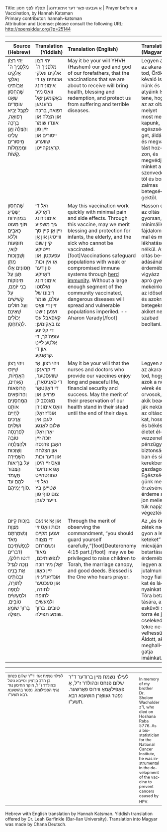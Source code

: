 <html>
<head></head>
<body>
Title: אַ געבעט פאַר דער אימונירונג | תְּפִלָּה לִפְנֵי חִסּוּן | Prayer before a Vaccination, by Hannah Katsman<br />
Primary contributor: hannah-katsman<br />
Attribution and License: please consult the following URL: <a href="http://opensiddur.org/?p=25144">http://opensiddur.org/?p=25144</a>
<p />
<hr />

<table style="width: 100%;margin-left: auto;margin-right: auto;" class="draggable">
<thead><tr><th id="x" style="text-align: right;">Source (Hebrew)</th><th style="text-align: right;">Translation (Yiddish)</th><th style="text-align: left;">Translation (English)</th><th style="text-align: left;">Translation (Magyar)</th></tr></thead>
<tbody>
<tr><td style="vertical-align:top;" width="46%">
<div class="liturgy"><span lang="he">
יְהִי רָצוֹן מִלְּפָנֶיךָ
ה׳ אֱלֹקֵינוּ וֵאלֹקֵי אֲבוֹתֵינוּ
שֶׁהַחִסּוּן שֶׁאָנוּ עוֹמְדִים לְקַבֵּל
יָבִיא רְפוּאָה, בְּרָכָה וְהַצָּלָה
וְיָגֵן עֲלֵינוּ מִיִּסּוּרִים וּמִמַּחֲלוֹת קָשׁוֹת.
</span></div></td>

<td style="vertical-align:top;" width="53%">
<div class="yiddish"><span lang="yi">
יהי רצון מלפניך
ה׳ אלקינו ואלקי אבותינו
אַז די אימונירונג וואָס מיר באַקומען
זאָל ברענגען רפואה, ברכה און הצלה
און אונדז שומר זיין פון ייסורים און שווערע קראַנקהייטן.
</span></div></td>

<td style="vertical-align:top;" width="53%">
<div class="english">
May it be your will 
YHVH (Hashem) our god and god of our forefathers, 
that the vaccinations that we are about to receive 
will bring health, blessing and redemption, 
and protect us from suffering and terrible diseases.
</div></td>

<td style="vertical-align:top;" width="53%">
<div class="magyar"><span lang="hu">
Legyen az az akaratod, Örökkévaló Istenünk és atyáink Istene, hogy az az oltás, melyet most megkapunk, egészséget, áldást és megváltást hozzon, és megvédjen minket a szenvedéstől és borzalmas betegségektől.
</span></div>
</td></tr>


<tr><td style="vertical-align:top;" width="46%">
<div class="liturgy"><span lang="he">
שֶׁהַחִסּוּן יַשְׁפִּיעַ בִּמְהִירוּת
תּוֹךְ מִעוּט כְּאֵבִים וּלְלֹא תּוֹפְעוֹת לְוַאי,
וְשֶׁבִּזְכוּת מַתַּן חִסּוּנִים אֵלּוּ
תָּגֵן עַל תִּינוֹקוֹת בְּנֵי יוֹמָם, 
עַל קְשִׁישִׁים וְעַל חוֹלִים
שֶׁאֵינָם יְכוֹלִים לְהִתְחַסֵּן.
</span></div></td>

<td style="vertical-align:top;" width="53%">
<div class="yiddish"><span lang="yi">
זאָל די דאָזיקע אימונירונג גיך משפיע זיין
אָן קיין סך ווייטיגן און אָן קיין שום זייטיקע עפעקטן,
און אַז אין זכות פון דער דאָזיקע אימונירונג
זאָלסטו ריבונו של עולם, שומר זיין די וואָס זענען נישט קאַפאַבל עס צו באַקומען:
די קליינע עופה'לך, 
די אַלטע לייט און די קראַנקע.
</span></div></td>

<td style="vertical-align:top;" width="53%">
<div class="english">
May this vaccination work quickly 
with minimal pain and side effects. 
Through this vaccine, may we merit blessing 
and protection for infants, 
the elderly, and the sick 
who cannot be vaccinated.[foot]Vaccinations safeguard populations with weak or compromised immune systems through <a href="https://en.wikipedia.org/wiki/Herd_immunity">herd immunity</a>. Without a large enough segment of the community vaccinated, dangerous diseases will spread and vulnerable populations imperiled. --Aharon Varady[/foot]
</div></td>

<td style="vertical-align:top;" width="53%">
<div class="magyar"><span lang="hu">
Hasson ez az oltás gyorsan, minimális fájdalommal és mellékhatások nélkül. Az oltás beadásának érdemében vigyázz apró gyermekeinkre, az idősekre és azokra a betegekre, akiket nem szabad beoltani.
</span></div>
</td></tr>


<tr><td style="vertical-align:top;" width="46%">
<div class="liturgy"><span lang="he">
וִיהִי רָצוֹן 
שֶׁיִּזְכּוּ הָאֲחָיוֹת, הָאַחִים, הָרוֹפְאוֹת וְהָרוֹפְאִים
הַמְּחַסְּנִים אוֹתָנוּ
לְחַיִּים אֲרֻכִּים וּשְׁלֵוִים
לְפַרְנָסָה טוֹבָה וּלְהַצְלָחָה
וְשֶׁזְּכוּת הַשְּׁמִירָה עַל בְּרִיאוּת הַצִּבּוּר
תַּעֲמֹד לָהֶם עַד סוֹף יְמֵיהֶם.
</span></div></td>

<td style="vertical-align:top;" width="53%">
<div class="yiddish"><span lang="yi">
ויהי רצון,
אַז די קרַאנקן שוועסטער, די סאַניטאַרן, די דאָקטאָר פרויען און מאַנסבילן
וואָס אימונירן אונדז
זאָלן לעבן אין שלום לאַנגע יאָרן
זאָלן זוכה זיין האָבן פרנסה און הצלחה
און דער זכות וואָס זיי היטן  אָפ אונדזער געזונטהייט
זאָל זיי שטייען ביז צום סוף פון זייער לעבן. 
</span></div></td>

<td style="vertical-align:top;" width="53%">
<div class="english">
May it be your will
that the nurses and doctors 
who provide our vaccines 
enjoy long and peaceful life, 
financial security and success. 
May the merit of their preservation of our health 
stand in their stead until the end of their days.
</div></td>

<td style="vertical-align:top;" width="53%">
<div class="magyar"><span lang="hu">
Legyen az az akaratod, hogy azok a nővérek és orvosok, akik beadják nekünk az oltásokat, hosszú és békés életet élvezzenek pénzügyi biztonságban és sikerekben gazdagon. Egészségünk megőrzésének érdeme álljon mellettük napjaik végeztéig.
</span></div>
</td></tr>


<tr><td style="vertical-align:top;" width="46%">
<div class="liturgy"><span lang="he">
בִּזְכוּת קִיּוּם מִצְוַת 
וְנִשְׁמַרְתֶּם מְאֹד לְנַפְשֹׁתֵיכֶם <span class="citation">(דברים ד:טו חלק)</span>, 
נִזְכֶּה לְגַדֵּל אֶת בָּנֵינוּ וּבְנוֹתֵינוּ 
לְתוֹרָה, לְחֻפָּה וּלְמַעֲשִׂים טוֹבִים.
בָּרוּךְ שׁוֹמֵעַ תְּפִלָּה.
</span></div></td>

<td style="vertical-align:top;" width="53%">
<div class="yiddish"><span lang="yi">
און אַז אינעם זכות וואָס זיי זענען מקיים די מצווה 
ונשמרתם מאוד לנפשותיכם, 
זאָלן מיר זוכה זיין כאָוון אונדזערע זין און טעכטער 
לתורה, לחופה ולמעשים טובים.
ברוך שומע תפילה.
</span></div></td>

<td style="vertical-align:top;" width="53%">
<div class="english">
Through the merit of observing the commandment, 
“you should guard yourself carefully,”[foot]Deuteronomy 4:15 part.[/foot]&nbsp;
may we be privileged to raise children 
to Torah, the marriage canopy, and good deeds. 
Blessed is the One who hears prayer.
</div></td>

<td style="vertical-align:top;" width="53%">
<div class="magyar"><span lang="hu">
Az „és őrizzétek nagyon a lelketeket” micvájának betartása érdemében legyen az a jutalmunk, hogy fiainkat és lányainkat a Tóra betartására, az esküvői sátorra és jócselekedetekre nevelhessük. Áldott, aki meghallgatja imáinkat.</span></div>
</td></tr>
</tbody></table>

<hr />

<table style="width: 100%;margin-left: auto;margin-right: auto;">
<tr><td style="vertical-align:top;" width="46%">
<div class="commentary"><span lang="he" style="font-size: 0.8em;">
לעילוי נשמת אחי ד״ר שלום פנחס בן הרב בן־ציון וטייבא גיטל וכהולדר ז״ל, חוקר החיסון נגד נגיף הפפילומה. נפטר בהושענא רבא תשע״ו. 
</span></div></td>

<td style="vertical-align:top;" width="53%">
<div class="yiddish"><span lang="yi">
לעילוי נשמת מיין ברודער ד"ר שלום פנחס וכהולדר ז"ל, אַ פאַפילאָמאַ ווירוס פאָרשער. נפטר געוואָרן הושענא רבא תשע"ו.
</span></div></td>

<td style="vertical-align:top;" width="53%">
<div class="english" style="margin-top: 10px;">
<span lang="en" style="font-size: 0.8em;">In memory of my brother Dr. Sholom Wacholder z"l, who died on Hoshana Raba 5776. As a biostatistician for the National Cancer Institute, he was instrumental in the development of the vaccine to prevent cancers caused by HPV.</span>  
</div></td></tr>
</tbody></table>

Hebrew with English translation by Hannah Katsman. Yiddish translation offered by Dr. Leah Garfinkle (Bar-Ilan University). Translation into Magyar was made by Chana Deutsch.
</body>
</html>